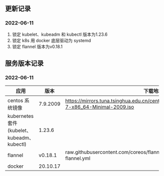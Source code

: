 ## 更新记录

### 2022-06-11

1.  锁定 kubelet、kubeadm 和 kubectl 版本为1.23.6
2.  锁定 k8s 用 docker 底层驱动为 systemd
3.  锁定 flannel 版本为v0.18.1

## 服务版本记录

### 2022-06-11

| 应用                                    | 版本       | 下载地址                                                                                                |
|---------------------------------------|----------|-----------------------------------------------------------------------------------------------------|
| centos 系统镜像                           | 7.9.2009 | <https://mirrors.tuna.tsinghua.edu.cn/centos/7.9.2009/isos/x86_64/CentOS-7-x86_64-Minimal-2009.iso> |
| kubernetes套件(kubelet、kubeadm、kubectl) | 1.23.6   |                                                                                                     |
| flannel                               | v0.18.1  | raw.githubusercontent.com/coreos/flannel/v0.18.1/Documentation/kube-flannel.yml                     |
| docker                                | 20.10.17 |                                                                                                     |